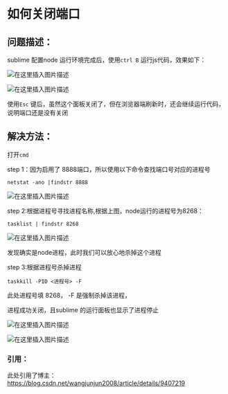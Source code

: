 # 如何关闭端口

## 问题描述：

sublime 配置node 运行环境完成后，使用`ctrl B` 运行js代码，效果如下：

![在这里插入图片描述](https://img-blog.csdnimg.cn/20181119120428477.png)



![在这里插入图片描述](https://img-blog.csdnimg.cn/20181119120702372.png)



使用`Esc` 键后，虽然这个面板关闭了，但在浏览器端刷新时，还会继续运行代码，说明端口还是没有关闭

## 解决方法：

打开`cmd`

step 1：因为启用了 8888端口，所以使用以下命令查找端口号对应的进程号

```
netstat -ano |findstr 8888
```

![在这里插入图片描述](https://img-blog.csdnimg.cn/20181119121517611.png)

step 2:根据进程号寻找进程名称,根据上图，node运行的进程号为8268：

```
tasklist | findstr 8268
```

![在这里插入图片描述](https://img-blog.csdnimg.cn/20181119122007859.png)

发现确实是node进程，此时我们可以放心地杀掉这个进程

step 3:根据进程号杀掉进程

```
taskkill -PID <进程号> -F 
```

此处进程号填 8268， -F 是强制杀掉该进程，

进程成功关闭，且sublime 的运行面板也显示了进程停止

![在这里插入图片描述](https://img-blog.csdnimg.cn/2018111912254524.png)

![在这里插入图片描述](https://img-blog.csdnimg.cn/20181119122849200.png?x-oss-process=image/watermark,type_ZmFuZ3poZW5naGVpdGk,shadow_10,text_aHR0cHM6Ly9ibG9nLmNzZG4ubmV0L3FxXzM2MzAzODYy,size_16,color_FFFFFF,t_70)



### 引用：

此处引用了博主：https://blog.csdn.net/wangjunjun2008/article/details/9407219










